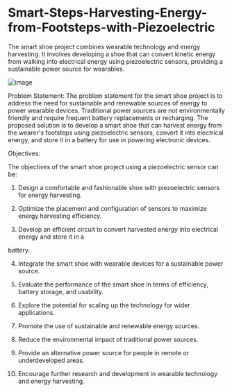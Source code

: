 # Smart-Steps-Harvesting-Energy-from-Footsteps-with-Piezoelectric
The smart shoe project combines wearable technology and energy harvesting. It involves developing a shoe that can convert kinetic energy from walking into electrical energy using piezoelectric sensors, providing a sustainable power source for wearables.

![image](https://github.com/moreatharvaa/Smart-Steps-Harvesting-Energy-from-Footsteps-with-Piezoelectric/assets/88966976/6d12b46b-4518-479f-87dc-373d07936f83)



Problem Statement:
          The problem statement for the smart shoe project is to address the need for 
sustainable and renewable sources of energy to power wearable devices. Traditional 
power sources are not environmentally friendly and require frequent battery replacements 
or recharging. The proposed solution is to develop a smart shoe that can harvest energy 
from the wearer's footsteps using piezoelectric sensors, convert it into electrical energy, 
and store it in a battery for use in powering electronic devices.


Objectives: 

 The objectives of the smart shoe project using a piezoelectric sensor can be: 

1. Design a comfortable and fashionable shoe with piezoelectric sensors for energy harvesting. 

2. Optimize the placement and configuration of sensors to maximize energy harvesting efficiency. 

3. Develop an efficient circuit to convert harvested energy into electrical energy and store it in a

battery. 

4. Integrate the smart shoe with wearable devices for a sustainable power source. 

5. Evaluate the performance of the smart shoe in terms of efficiency, battery storage, and usability. 

6. Explore the potential for scaling up the technology for wider applications. 

7. Promote the use of sustainable and renewable energy sources. 

8. Reduce the environmental impact of traditional power sources. 

9. Provide an alternative power source for people in remote or underdeveloped areas. 

10. Encourage further research and development in wearable technology and energy harvesting.
